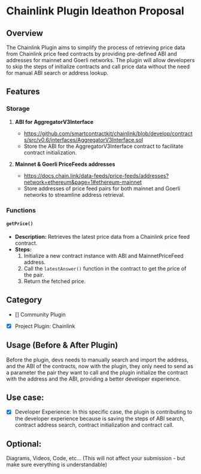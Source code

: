 # Chainlink Plugin Ideathon Proposal

## Overview

The Chainlink Plugin aims to simplify the process of retrieving price data from Chainlink price feed contracts by providing pre-defined ABI and addresses for mainnet and Goerli networks. The plugin will allow developers to skip the steps of initialize contracts and call price data without the need for manual ABI search or address lookup.

## Features

### Storage

1. **ABI for AggregatorV3Interface**

   - https://github.com/smartcontractkit/chainlink/blob/develop/contracts/src/v0.6/interfaces/AggregatorV3Interface.sol
   - Store the ABI for the AggregatorV3Interface contract to facilitate contract initialization.

2. **Mainnet & Goerli PriceFeeds addresses**

   - https://docs.chain.link/data-feeds/price-feeds/addresses?network=ethereum&page=1#ethereum-mainnet
   - Store addresses of price feed pairs for both mainnet and Goerli networks to streamline address retrieval.

### Functions

#### `getPrice()`

- **Description:** Retrieves the latest price data from a Chainlink price feed contract.
- **Steps:**
  1. Initialize a new contract instance with ABI and MainnetPriceFeed address.
  2. Call the `latestAnswer()` function in the contract to get the price of the pair.
  3. Return the fetched price.

## Category

- [] Community Plugin
- [x] Project Plugin: Chainlink

## Usage (Before & After Plugin)

Before the plugin, devs needs to manually search and import the address, and the ABI of the contracts, now with the plugin, they only need to send as a parameter the pair they want to call and the plugin initialize the contract with the address and the ABI, providing a better developer experience.

## Use case:

- [x] Developer Experience: In this specific case, the plugin is contributing to the developer experience because is saving the steps of ABI search, contract address search, contract initialization and contract call.

## Optional:

Diagrams, Videos, Code, etc... (This will not affect your submission - but make sure everything is understandable)
